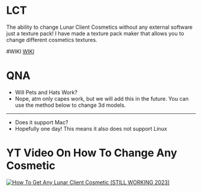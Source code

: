 # LCT
The ability to change Lunar Client Cosmetics without any external software just a texture pack!
I have made a texture pack maker that allows you to change different cosmetics textures.

#WIKI
[WIKI](https://github.com/JustAiden9/LCT/wiki)

# QNA
- Will Pets and Hats Work?
- Nope, atm only capes work, but we will add this in the future. You can use the method below to change 3d models.
- ------------
- Does it support Mac?
- Hopefully one day! This means it also does not support Linux
  
# YT Video On How To Change Any Cosmetic
[![How To Get Any Lunar Client Cosmetic (STILL WORKING 2023)](https://media.discordapp.net/attachments/948341972245049385/1173450451807637504/New_Project_7.png?ex=6563ffe5&is=65518ae5&hm=ffe421f87928a6ddd63515d7f21d6e5f4ce5f9182d9d4f7fee914f24f3837d2d&=&width=1073&height=604)](https://youtu.be/AUErp-Wi7KY?si=fGGt61XmBliBAiHj "How To Get Any Lunar Client Cosmetic (STILL WORKING 2023)")
